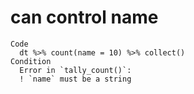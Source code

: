 # can control name

    Code
      dt %>% count(name = 10) %>% collect()
    Condition
      Error in `tally_count()`:
      ! `name` must be a string

